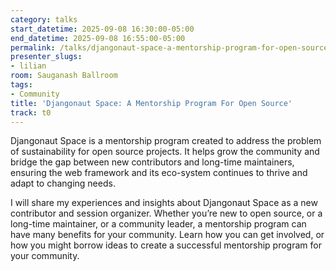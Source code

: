 ```yaml
---
category: talks
start_datetime: 2025-09-08 16:30:00-05:00
end_datetime: 2025-09-08 16:55:00-05:00
permalink: /talks/djangonaut-space-a-mentorship-program-for-open-source/
presenter_slugs:
- lilian
room: Sauganash Ballroom
tags:
- Community
title: 'Djangonaut Space: A Mentorship Program For Open Source'
track: t0
---
```


Djangonaut Space is a mentorship program created to address the problem of sustainability for open source projects. It helps grow the community and bridge the gap between new contributors and long-time maintainers, ensuring the web framework and its eco-system continues to thrive and adapt to changing needs.

I will share my experiences and insights about Djangonaut Space as a new contributor and session organizer. Whether you’re new to open source, or a long-time maintainer, or a community leader, a mentorship program can have many benefits for your community. Learn how you can get involved, or how you might borrow ideas to create a successful mentorship program for your community.
